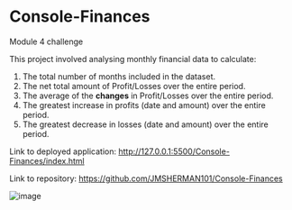 # Console-Finances

Module 4 challenge 

This project involved analysing monthly financial data to calculate:
1. The total number of months included in the dataset.
2. The net total amount of Profit/Losses over the entire period.
3. The average of the **changes** in Profit/Losses over the entire period.
4. The greatest increase in profits (date and amount) over the entire period.
5. The greatest decrease in losses (date and amount) over the entire period.

Link to deployed application: http://127.0.0.1:5500/Console-Finances/index.html

Link to repository: https://github.com/JMSHERMAN101/Console-Finances

![image](https://user-images.githubusercontent.com/107636169/211432544-27bef375-4a7c-4e14-8c2f-94023672d980.png)
